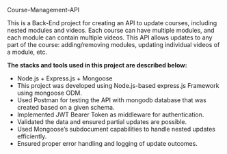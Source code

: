 Course-Management-API

This is a Back-End project for creating an API to update courses, including nested modules and videos. Each course can have multiple modules, and each module can contain multiple videos. This API allows updates to any part of the course: adding/removing modules, updating individual videos of a module, etc.




**The stacks and tools used in this project are described below:**
- Node.js + Express.js + Mongoose
-  This project was developed using Node.js-based express.js Framework using mongoose ODM.
-  Used Postman for testing the API with mongodb database that was created based on a given schema.
-  Implemented JWT Bearer Token as middleware for authentication.
-  Validated the data and ensured partial updates are possible.
-  Used Mongoose’s subdocument capabilities to handle nested updates efficiently.
-  Ensured proper error handling and logging of update outcomes. 